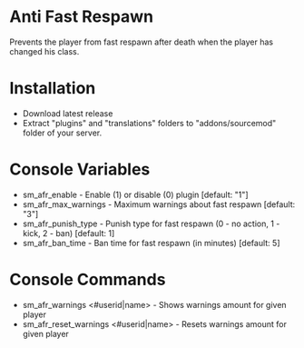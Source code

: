 # Anti Fast Respawn

Prevents the player from fast respawn after death when the player has changed his class.

# Installation

* Download latest release
* Extract "plugins" and "translations" folders to "addons/sourcemod" folder of your server.

# Console Variables

* sm_afr_enable - Enable (1) or disable (0) plugin [default: "1"]
* sm_afr_max_warnings - Maximum warnings about fast respawn [default: "3"]
* sm_afr_punish_type - Punish type for fast respawn (0 - no action, 1 - kick, 2 - ban) [default: 1]
* sm_afr_ban_time - Ban time for fast respawn (in minutes) [default: 5]

# Console Commands

* sm_afr_warnings <#userid|name> - Shows warnings amount for given player
* sm_afr_reset_warnings <#userid|name> - Resets warnings amount for given player
